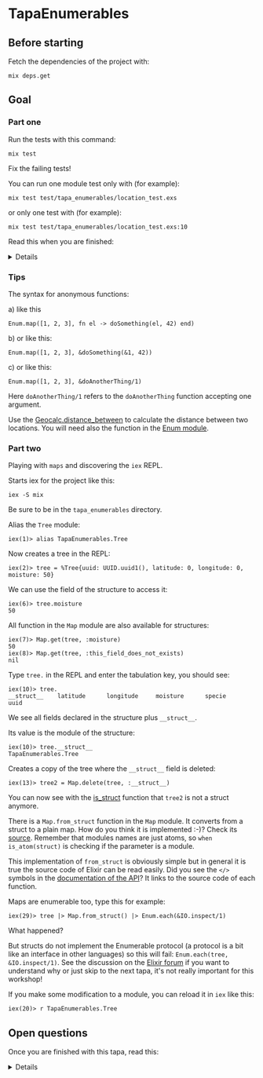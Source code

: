# TapaEnumerables

## Before starting

Fetch the dependencies of the project with:

```
mix deps.get
```

## Goal

### Part one

Run the tests with this command:

```
mix test
```

Fix the failing tests!

You can run one module test only with (for example):

`mix test test/tapa_enumerables/location_test.exs`

or only one test with (for example):

`mix test test/tapa_enumerables/location_test.exs:10`

Read this when you are finished:

<details>

As an extra exercise, if you have time, do this: if you implemented
`average_moisture(trees)` with `Enum.sum` and `Enum.count`, make a second
implementation of the function with `Enum.reduce` and vice versa.

</details>

### Tips

The syntax for anonymous functions:

a) like this

```
Enum.map([1, 2, 3], fn el -> doSomething(el, 42) end)
```

b) or like this:


```
Enum.map([1, 2, 3], &doSomething(&1, 42))
```

c) or like this:

```
Enum.map([1, 2, 3], &doAnotherThing/1)
```

Here `doAnotherThing/1` refers to the `doAnotherThing` function accepting one
argument.


Use the [Geocalc.distance_between](https://github.com/yltsrc/geocalc) to
calculate the distance between two locations. You will need also the function in
the [Enum module](`https://hexdocs.pm/elixir/1.14.2/Enum.html`).

### Part two

Playing with `maps` and discovering the `iex` REPL.

Starts iex for the project like this:

`iex -S mix`

Be sure to be in the `tapa_enumerables` directory.

Alias the `Tree` module:

```
iex(1)> alias TapaEnumerables.Tree
```

Now creates a tree in the REPL:

```
iex(2)> tree = %Tree{uuid: UUID.uuid1(), latitude: 0, longitude: 0, moisture: 50}
```

We can use the field of the structure to access it:

```
iex(6)> tree.moisture
50
```

All function in the `Map` module are also available for structures:

```
iex(7)> Map.get(tree, :moisture)
50
iex(8)> Map.get(tree, :this_field_does_not_exists)
nil
```

Type `tree.` in the REPL and enter the tabulation key, you should see:

```
iex(10)> tree.
__struct__    latitude      longitude     moisture      specie
uuid
```

We see all fields declared in the structure plus `__struct__`.

Its value is the module of the structure:

```
iex(10)> tree.__struct__
TapaEnumerables.Tree
```

Creates a copy of the tree where the `__struct__` field is deleted:

```
iex(13)> tree2 = Map.delete(tree, :__struct__)
```

You can now see with the [is_struct](https://hexdocs.pm/elixir/1.12/Kernel.html#is_struct/1) function that `tree2` is not a struct anymore.

There is a `Map.from_struct` function in the `Map` module. It converts from a
struct to a plain map. How do you think it is implemented :-)? Check its [source](https://github.com/elixir-lang/elixir/blob/v1.14.2/lib/elixir/lib/map.ex#L999). Remember that modules names are just atoms, so `when is_atom(struct)` is checking if the parameter is a module.

This implementation of `from_struct` is obviously simple but in general it is
true the source code of Elixir can be read easily. Did you see the `</>` symbols
in the [documentation of the
API](https://hexdocs.pm/elixir/1.12/Kernel.html#is_struct/1)? It links to the
source code of each function.

Maps are enumerable too, type this for example:

```
iex(29)> tree |> Map.from_struct() |> Enum.each(&IO.inspect/1)
```

What happened?

But structs do not implement the Enumerable protocol (a protocol is a bit like
an interface in other languages) so this will fail: `Enum.each(tree,
&IO.inspect/1)`. See the discussion on the [Elixir
forum](https://elixirforum.com/t/access-behaviour-on-structs/11003/2) if you
want to understand why or just skip to the next tapa, it's not really important
for this workshop!

If you make some modification to a module, you can reload it in `iex` like this:

```
iex(20)> r TapaEnumerables.Tree
```

## Open questions

Once you are finished with this tapa, read this:

<details>

We tasted `filter`, `map` and `reduce`. There are many other functions in the
`Enum` module but these three are the most used.

When using `Enum.map` twice on a collection, for example with the pipe (`|>`)
operator, we iterate twice on the elements of the list. The performance will be
poor if we have a lot of operations or a lot of elements. We could use only one
call to `map` and do the two operations inside it but what we gain in efficiency
we then loose in composability. The `Stream` modules allows to calculate
elements in a lazy way, solving this problem. It also allows to consume some data
on demand, for example if we need to read a huge file and not load everything at
once in memory (see https://hexdocs.pm/elixir/1.14.2/File.html#stream!/3).

All Elixir collections implements the Enumerable protocol so the functions in
the `Enum` module are valid for all of them, not only for lists!

Do your language of choice offers a way to unify collections under a common
interface? Does it offer streams as part of the standard library or with an
external library?

</details>
